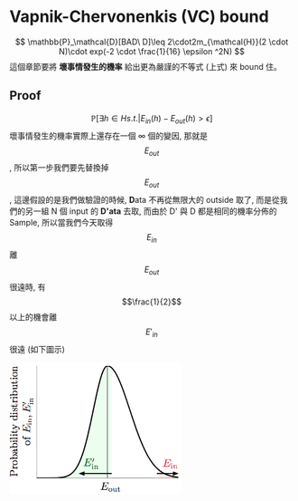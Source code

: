 # Vapnik-Chervonenkis (VC) bound

$$
\mathbb{P}_\mathcal{D}[BAD\ D]\leq 2\cdot2m_{\mathcal{H}}(2 \cdot N)\cdot exp(-2 \cdot \frac{1}{16} \epsilon ^2N)
$$
這個章節要將 **壞事情發生的機率** 給出更為嚴謹的不等式 (上式) 來 bound 住。

## Proof

$$
\mathbb{P}[\exists h \in H s.t. | E_{in}(h) - E_{out}(h) > \epsilon]
$$
壞事情發生的機率實際上還存在一個 ∞ 個的變因, 那就是 $$E_{out}$$, 所以第一步我們要先替換掉 $$E_{out}$$, 這邊假設的是我們做驗證的時候, **D**ata 不再從無限大的 outside 取了, 而是從我們的另一組 N 個 input 的 **D'ata** 去取, 而由於 D' 與 D 都是相同的機率分佈的 Sample, 所以當我們今天取得 $$E_{in}$$ 離 $$E_{out}$$ 很遠時, 有 $$\frac{1}{2}$$ 以上的機會離 $$E'_{in}$$很遠 (如下圖示)

![](pdf_of_ein.png)
